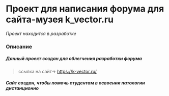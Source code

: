 # Проект для написания форума для сайта-музея k_vector.ru
_Проект находится в разработке_
### Описание
##### Данный проект создан для облегчения разработки форума 
> ссылка на сайт->
> https://k-vector.ru/
##### Сайт создан, чтобы помочь студентам в освоении патологии дистанционно 
